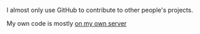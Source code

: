 I almost only use GitHub to contribute to other people's projects.

My own code is mostly [on my own server](https://www.thenautilus.net/cgit/)
